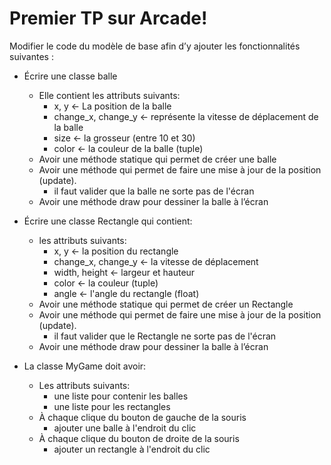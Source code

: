 # Premier TP sur Arcade!
Modifier le code du modèle de base afin d’y ajouter les fonctionnalités suivantes :

- Écrire une classe balle
	- Elle contient les attributs suivants:
		- x, y <- La position de la balle
		- change_x, change_y <- représente la vitesse de déplacement de la balle
		- size <- la grosseur (entre 10 et 30)
		- color <- la couleur de la balle (tuple)
	- Avoir une méthode statique qui permet de créer une balle
	- Avoir une méthode qui permet de faire une mise à jour de la position (update).
		- il faut valider que la balle ne sorte pas de l'écran
	- Avoir une méthode draw pour dessiner la balle à l’écran

- Écrire une classe Rectangle qui contient:
	- les attributs suivants:
		- x, y <- la position du rectangle
		- change_x, change_y <- la vitesse de déplacement
		- width, height <- largeur et hauteur
		- color <- la couleur (tuple)
		- angle <- l'angle du rectangle (float)
	- Avoir une méthode statique qui permet de créer un Rectangle
	- Avoir une méthode qui permet de faire une mise à jour de la position (update).
		- il faut valider que le Rectangle ne sorte pas de l'écran
	- Avoir une méthode draw pour dessiner la balle à l’écran


- La classe MyGame doit avoir:
	-  Les attributs suivants:
		- une liste pour contenir les balles
		- une liste pour les rectangles
	- À chaque clique du bouton de gauche de la souris
		- ajouter une balle à l'endroit du clic
	- À chaque clique du bouton de droite de la souris
		- ajouter un rectangle à l'endroit du clic
